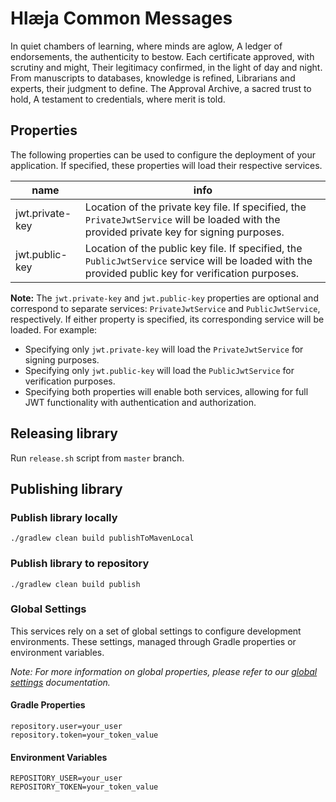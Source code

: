 # Hlæja Common Messages

In quiet chambers of learning, where minds are aglow, A ledger of endorsements, the authenticity to bestow. Each certificate approved, with scrutiny and might, Their legitimacy confirmed, in the light of day and night. From manuscripts to databases, knowledge is refined, Librarians and experts, their judgment to define. The Approval Archive, a sacred trust to hold, A testament to credentials, where merit is told.

## Properties

The following properties can be used to configure the deployment of your application. If specified, these properties will load their respective services.

| name            | info                                                                                                                                                 |
|-----------------|------------------------------------------------------------------------------------------------------------------------------------------------------|
| jwt.private-key | Location of the private key file. If specified, the `PrivateJwtService` will be loaded with the provided private key for signing purposes.           |
| jwt.public-key  | Location of the public key file. If specified, the `PublicJwtService` service will be loaded with the provided public key for verification purposes. |

**Note:** The `jwt.private-key` and `jwt.public-key` properties are optional and correspond to separate services: `PrivateJwtService` and `PublicJwtService`, respectively. If either property is specified, its corresponding service will be loaded. For example:

- Specifying only `jwt.private-key` will load the `PrivateJwtService` for signing purposes.
- Specifying only `jwt.public-key` will load the `PublicJwtService` for verification purposes.
- Specifying both properties will enable both services, allowing for full JWT functionality with authentication and authorization.

## Releasing library

Run `release.sh` script from `master` branch.

## Publishing library

### Publish library locally

```shell
./gradlew clean build publishToMavenLocal
```

### Publish library to repository

```shell
./gradlew clean build publish
```

### Global Settings

This services rely on a set of global settings to configure development environments. These settings, managed through Gradle properties or environment variables.

*Note: For more information on global properties, please refer to our [global settings](https://github.com/swordsteel/hlaeja-development/blob/master/doc/global_settings.md) documentation.*

#### Gradle Properties

```properties
repository.user=your_user
repository.token=your_token_value
```

#### Environment Variables

```properties
REPOSITORY_USER=your_user
REPOSITORY_TOKEN=your_token_value
```
